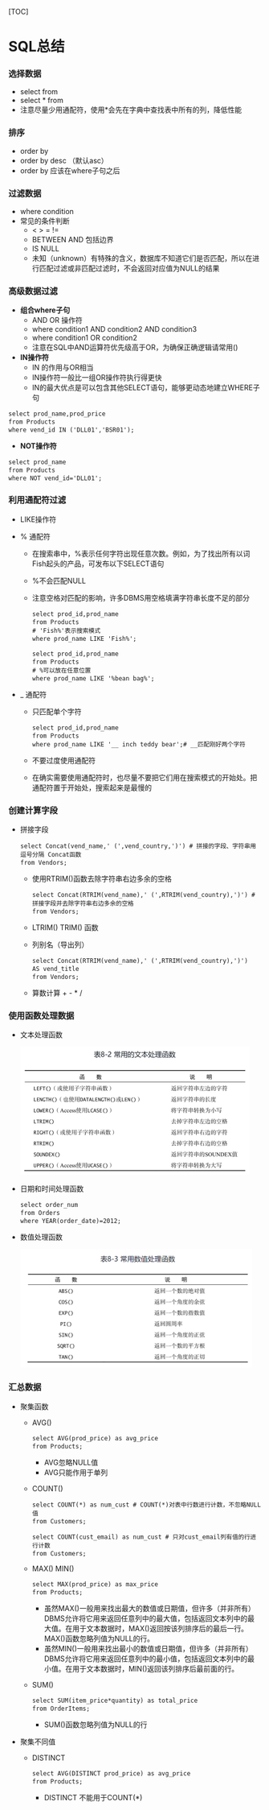 [TOC]

# SQL总结

### 选择数据

- select from
- select * from 
- 注意尽量少用通配符，使用*会先在字典中查找表中所有的列，降低性能

### 排序

- order by 
- order by desc （默认asc）
- order by 应该在where子句之后

### 过滤数据

- where condition
- 常见的条件判断
  - < > = !=
  - BETWEEN AND 包括边界
  - IS NULL 
  - 未知（unknown）有特殊的含义，数据库不知道它们是否匹配，所以在进行匹配过滤或非匹配过滤时，不会返回对应值为NULL的结果

### 高级数据过滤

- **组合where子句**
  - AND OR 操作符
  - where condition1 AND condition2 AND condition3
  - where condition1 OR condition2
  - 注意在SQL中AND运算符优先级高于OR，为确保正确逻辑请常用()
- **IN操作符**
  - IN 的作用与OR相当
  - IN操作符一般比一组OR操作符执行得更快
  - IN的最大优点是可以包含其他SELECT语句，能够更动态地建立WHERE子句

```mysql
select prod_name,prod_price
from Products
where vend_id IN ('DLL01','BSR01');
```

- **NOT操作符**

```mysql
select prod_name
from Products
where NOT vend_id='DLL01';
```

### 利用通配符过滤

- LIKE操作符

- % 通配符

  - 在搜索串中，%表示任何字符出现任意次数。例如，为了找出所有以词Fish起头的产品，可发布以下SELECT语句

  - %不会匹配NULL

  - 注意空格对匹配的影响，许多DBMS用空格填满字符串长度不足的部分

    ```mysql
    select prod_id,prod_name
    from Products
    # 'Fish%'表示搜索模式
    where prod_name LIKE 'Fish%'; 
    ```

    ```mysql
    select prod_id,prod_name
    from Products
    # %可以放在任意位置
    where prod_name LIKE '%bean bag%'; 
    ```

- _ 通配符

  - 只匹配单个字符

    ```mysql
    select prod_id,prod_name
    from Products
    where prod_name LIKE '__ inch teddy bear';# __匹配刚好两个字符
    ```

  - 不要过度使用通配符
  - 在确实需要使用通配符时，也尽量不要把它们用在搜索模式的开始处。把通配符置于开始处，搜索起来是最慢的

### 创建计算字段

- 拼接字段

  ```mysql
  select Concat(vend_name,' (',vend_country,')') # 拼接的字段、字符串用逗号分隔 Concat函数
  from Vendors;
  ```

  - 使用RTRIM()函数去除字符串右边多余的空格

    ```mysql
    select Concat(RTRIM(vend_name),' (',RTRIM(vend_country),')') # 拼接字段并去除字符串右边多余的空格
    from Vendors;
    ```

  - LTRIM() TRIM() 函数

  - 列别名（导出列）

    ```mysql
    select Concat(RTRIM(vend_name),' (',RTRIM(vend_country),')') 
    AS vend_title
    from Vendors;
    ```

  - 算数计算 + - * /

### 使用函数处理数据

- 文本处理函数

  <img src="SQL语句总结.assets/image-20220113003754426.png" style="zoom:50%;" />

- 日期和时间处理函数

  ```mysql
  select order_num
  from Orders
  where YEAR(order_date)=2012;
  ```

- 数值处理函数

  <img src="SQL语句总结.assets/image-20220113004042516.png" style="zoom:50%;" />

### 汇总数据

- 聚集函数

  - AVG()

    ```mysql
    select AVG(prod_price) as avg_price 
    from Products;
    ```

    - AVG忽略NULL值
    - AVG只能作用于单列

  - COUNT()

    ```mysql
    select COUNT(*) as num_cust # COUNT(*)对表中行数进行计数，不忽略NULL值
    from Customers;
    ```

    ```mysql
    select COUNT(cust_email) as num_cust # 只对cust_email列有值的行进行计数
    from Customers;
    ```

  - MAX() MIN()

    ```mysql
    select MAX(prod_price) as max_price
    from Products;
    ```

    - 虽然MAX()一般用来找出最大的数值或日期值，但许多（并非所有）DBMS允许将它用来返回任意列中的最大值，包括返回文本列中的最大值。在用于文本数据时，MAX()返回按该列排序后的最后一行。MAX()函数忽略列值为NULL的行。
    - 虽然MIN()一般用来找出最小的数值或日期值，但许多（并非所有）DBMS允许将它用来返回任意列中的最小值，包括返回文本列中的最小值。在用于文本数据时，MIN()返回该列排序后最前面的行。

  - SUM()

    ```mysql
    select SUM(item_price*quantity) as total_price
    from OrderItems;
    ```

    - SUM()函数忽略列值为NULL的行

- 聚集不同值

  - DISTINCT

    ```mysql
    select AVG(DISTINCT prod_price) as avg_price
    from Products;
    ```

    - DISTINCT 不能用于COUNT(*)

